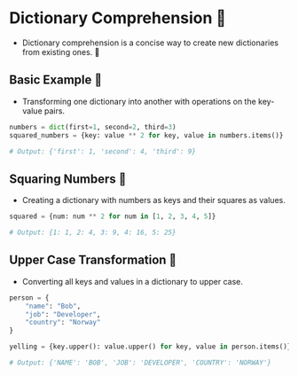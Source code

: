 # Dictionary Comprehension 🧠

- Dictionary comprehension is a concise way to create new dictionaries from existing ones. 🔄

## Basic Example 🌟

- Transforming one dictionary into another with operations on the key-value pairs.

```python
numbers = dict(first=1, second=2, third=3)
squared_numbers = {key: value ** 2 for key, value in numbers.items()}

# Output: {'first': 1, 'second': 4, 'third': 9}
```

## Squaring Numbers 🔢

- Creating a dictionary with numbers as keys and their squares as values.

```python
squared = {num: num ** 2 for num in [1, 2, 3, 4, 5]}

# Output: {1: 1, 2: 4, 3: 9, 4: 16, 5: 25}
```

## Upper Case Transformation 📢

- Converting all keys and values in a dictionary to upper case.

```python
person = {
    "name": "Bob",
    "job": "Developer",
    "country": "Norway"
}

yelling = {key.upper(): value.upper() for key, value in person.items()}

# Output: {'NAME': 'BOB', 'JOB': 'DEVELOPER', 'COUNTRY': 'NORWAY'}
```
